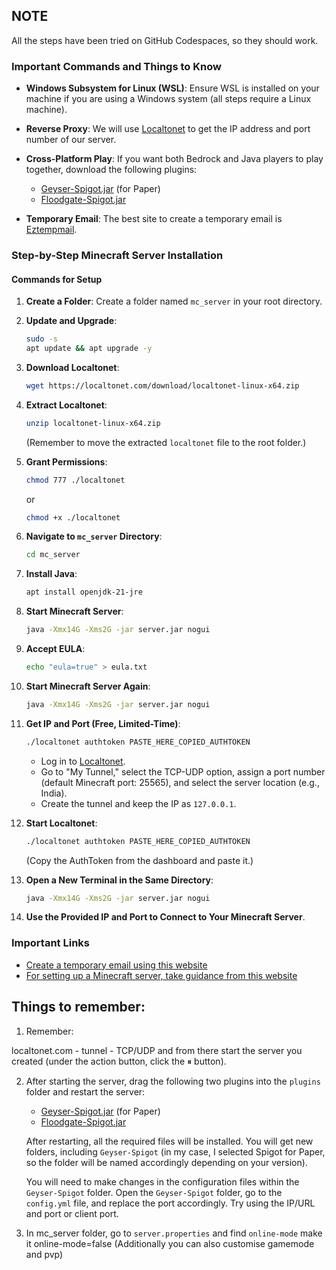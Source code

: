 ## NOTE

All the steps have been tried on GitHub Codespaces, so they should work.

### Important Commands and Things to Know

- **Windows Subsystem for Linux (WSL)**: Ensure WSL is installed on your machine if you are using a Windows system (all steps require a Linux machine).

- **Reverse Proxy**: We will use [Localtonet](https://localtonet.com/) to get the IP address and port number of our server.

- **Cross-Platform Play**: If you want both Bedrock and Java players to play together, download the following plugins:
  - [Geyser-Spigot.jar](https://geysermc.org/download) (for Paper)
  - [Floodgate-Spigot.jar](https://geysermc.org/download?project=floodgate)

- **Temporary Email**: The best site to create a temporary email is [Eztempmail](https://www.eztempmail.com/).

### Step-by-Step Minecraft Server Installation

#### Commands for Setup

1. **Create a Folder**: Create a folder named `mc_server` in your root directory.

2. **Update and Upgrade**:
   ```sh
   sudo -s
   apt update && apt upgrade -y
   ```

3. **Download Localtonet**:
   ```sh
   wget https://localtonet.com/download/localtonet-linux-x64.zip
   ```

4. **Extract Localtonet**:
   ```sh
   unzip localtonet-linux-x64.zip
   ```
   (Remember to move the extracted `localtonet` file to the root folder.)

5. **Grant Permissions**:
   ```sh
   chmod 777 ./localtonet
   ```
   or
   ```sh
   chmod +x ./localtonet
   ```

6. **Navigate to `mc_server` Directory**:
   ```sh
   cd mc_server
   ```

7. **Install Java**:
   ```sh
   apt install openjdk-21-jre
   ```

8. **Start Minecraft Server**:
   ```sh
   java -Xmx14G -Xms2G -jar server.jar nogui
   ```

9. **Accept EULA**:
   ```sh
   echo "eula=true" > eula.txt
   ```

10. **Start Minecraft Server Again**:
    ```sh
    java -Xmx14G -Xms2G -jar server.jar nogui
    ```

11. **Get IP and Port (Free, Limited-Time)**:
    ```sh
    ./localtonet authtoken PASTE_HERE_COPIED_AUTHTOKEN
    ```
    - Log in to [Localtonet](https://localtonet.com/).
    - Go to "My Tunnel," select the TCP-UDP option, assign a port number (default Minecraft port: 25565), and select the server location (e.g., India).
    - Create the tunnel and keep the IP as `127.0.0.1`.

12. **Start Localtonet**:
    ```sh
    ./localtonet authtoken PASTE_HERE_COPIED_AUTHTOKEN
    ```
    (Copy the AuthToken from the dashboard and paste it.)

13. **Open a New Terminal in the Same Directory**:
    ```sh
    java -Xmx14G -Xms2G -jar server.jar nogui
    ```

14. **Use the Provided IP and Port to Connect to Your Minecraft Server**.

### Important Links

- [Create a temporary email using this website](https://www.eztempmail.com/)
- [For setting up a Minecraft server, take guidance from this website](https://github.com/matiassingers/awesome-readme)

## Things to remember:
1. Remember:

localtonet.com - tunnel - TCP/UDP and from there start the server you created (under the action button, click the ⏸ button).

2. After starting the server, drag the following two plugins into the `plugins` folder and restart the server:
   - [Geyser-Spigot.jar](https://geysermc.org/download) (for Paper)
   - [Floodgate-Spigot.jar](https://geysermc.org/download?project=floodgate)

   After restarting, all the required files will be installed. You will get new folders, including `Geyser-Spigot` (in my case, I selected Spigot for Paper, so the folder will be named accordingly depending on your version).

   You will need to make changes in the configuration files within the `Geyser-Spigot` folder. Open the `Geyser-Spigot` folder, go to the `config.yml` file, and replace the port accordingly. Try using the IP/URL and port or client port.

3. In mc_server folder, go to `server.properties` and find `online-mode` make it online-mode=false (Additionally you can also customise gamemode and pvp)
